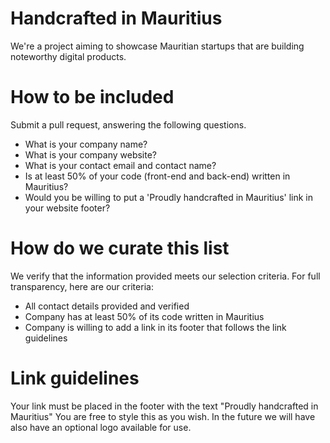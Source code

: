 # Handcrafted in Mauritius
We're a project aiming to showcase Mauritian startups that are building noteworthy digital products. 

# How to be included
Submit a pull request, answering the following questions.

- What is your company name?
- What is your company website?
- What is your contact email and contact name?
- Is at least 50% of your code (front-end and back-end) written in Mauritius?
- Would you be willing to put a 'Proudly handcrafted in Mauritius' link in your website footer?

# How do we curate this list
We verify that the information provided meets our selection criteria. For full transparency, here are our criteria:
- All contact details provided and verified
- Company has at least 50% of its code written in Mauritius
- Company is willing to add a link in its footer that follows the link guidelines

# Link guidelines
Your link must be placed in the footer with the text "Proudly handcrafted in Mauritius" You are free to style this as you wish. In the future we will have also have an optional logo available for use.
